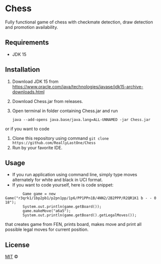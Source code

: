 # Chess

Fully functional game of chess with checkmate detection, draw detection and promotion availability. 

## Requirements

- JDK 15

## Installation

1. Download JDK 15 from https://www.oracle.com/java/technologies/javase/jdk15-archive-downloads.html
2. Download Chess.jar from releases.
3. Open terminal in folder containing Chess.jar and run

   ```
   java --add-opens java.base/java.lang=ALL-UNNAMED -jar Chess.jar
   ```
or if you want to code 
1. Clone this repository using command ```git clone https://github.com/ReallyLastOne/Chess```
2. Run by your favorite IDE.
## Usage
- If you run application using command line, simply type moves alternately for white and black in UCI format. 
- If you want to code yourself, here is code snippet:
```
        Game game = new Game("r3qrk1/1bp2pb1/p2pn1pp/1p6/PP1PPn1B/4NN2/2B2PPP/R2QR1K1 b - - 0 18"); 
        System.out.println(game.getBoard());
        game.makeMove("a6a5");
        System.out.println(game.getBoard().getLegalMoves());
```
 that creates game from FEN, prints board, makes move and print all possible legal moves for current position.

## License

[MIT](LICENSE) © 
